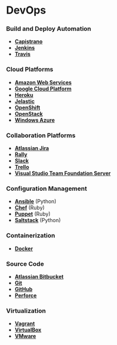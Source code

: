 # DevOps

### Build and Deploy Automation

- **<a href="http://capistranorb.com/" target="_blank">Capistrano</a>**
- **<a href="https://jenkins.io/" target="_blank">Jenkins</a>**
- **<a href="https://travis-ci.org/" target="_blank">Travis</a>**

### Cloud Platforms

- **<a href="https://aws.amazon.com/" target="_blank">Amazon Web Services**</a>
- **<a href="https://cloud.google.com/" target="_blank">Google Cloud Platform</a>**
- **<a href="https://www.heroku.com/" target="_blank">Heroku</a>**
- **<a href="https://jelastic.com/" target="_blank">Jelastic</a>**
- **<a href="https://www.openshift.com/" target="_blank">OpenShift</a>**
- **<a href="https://www.openstack.org/" target="_blank">OpenStack</a>**
- **<a href="https://azure.microsoft.com/en-us/?b=16.24" target="_blank">Windows Azure</a>**

### Collaboration Platforms

- **<a href="https://www.atlassian.com/software/jira" target="_blank">Atlassian Jira</a>**
- **<a href="https://www.rallydev.com/" target="_blank">Rally</a>**
- **<a href="https://slack.com/" target="_blank">Slack</a>**
- **<a href="https://trello.com/" target="_blank">Trello</a>**
- **<a href="https://www.visualstudio.com/en-us/products/tfs-overview-vs.aspx" target="_blank">Visual Studio Team Foundation Server</a>**

### Configuration Management

- **<a href="https://www.ansible.com/" target="_blank">Ansible</a>** (Python)
- **<a href="https://www.chef.io/chef/" target="_blank">Chef</a>** (Ruby)
- **<a href="https://puppet.com/" target="_blank">Puppet</a>** (Ruby)
- **<a href="https://saltstack.com/" target="_blank">Saltstack</a>** (Python)

### Containerization

- **<a href="https://www.docker.com/" target="_blank">Docker</a>**

### Source Code

- **<a href="https://bitbucket.org/" target="_blank">Atlassian Bitbucket</a>**
- **<a href="https://git-scm.com/" target="_blank">Git</a>**
- **<a href="https://github.com/" target="_blank">GitHub</a>**
- **<a href="https://www.perforce.com/" target="_blank">Perforce</a>**

### Virtualization

- **<a href="https://www.vagrantup.com/" target="_blank">Vagrant</a>**
- **<a href="https://www.virtualbox.org/" target="_blank">VirtualBox</a>**
- **<a href="http://www.vmware.com/" target="_blank">VMware</a>**
